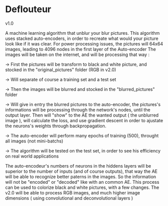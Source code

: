 # Deflouteur
v1.0

A machine learning algorithm that unblur your blur pictures.
This algorithm uses stacked auto-encoders, in order to recreate what would your picture look like if it was clear.
For power processing issues, the pictures will 64x64 images, leading to 4096 nodes in the first layer of the Auto-encoder
The images will be taken on the internet, and will be processing that way :

-> First the pictures will be transform to black and white picture, and stocked in the "original_pictures" folder (RGB in v2.0)

-> Will separate of course a training set and a test set

-> Then the images will be blurred and stocked in the "blurred_pictures" folder

-> Will give in entry the blurred pictures to the auto-encoder, the pictures's informations will be processing through the network's nodes, until the output layer. Then will "show" to the AE the wanted output ( the unblurred image ), will calculate the loss, and use gradient descent in order to ajustate the neurons's weights through backpropagation.

-> The auto-encoder will perform many epochs of training (500), throught all images (not mini-batchs)

-> The algorithm will be tested on the test set, in order to see his efficiency on real world applications

The auto-encodeur's numbers of neurons in the hiddens layers will be superior to the number of inputs (and of course outputs), that way the AE will be able to recognize better paterns in the images.
So the information will not be "encoded" or "decoded" like with an common AE.
This process can be used to colorize black and white pictures, with a few changes.
The v2.0 will be able to process RGB images, and much higher image dimensions ( using convolutional and deconvolutional layers )
